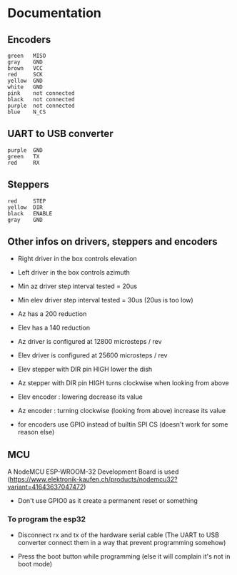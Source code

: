 # Documentation

## Encoders
    green   MISO
    gray    GND
    brown   VCC
    red     SCK
    yellow  GND
    white   GND
    pink    not connected
    black   not connected
    purple  not connected
    blue    N_CS

## UART to USB converter
    purple  GND
    green   TX
    red     RX
    
## Steppers
	red     STEP
	yellow  DIR
    black   ENABLE
	gray    GND
  
## Other infos on drivers, steppers and encoders
- Right driver in the box controls elevation
- Left driver in the box controls azimuth

- Min az driver step interval tested = 20us
- Min elev driver step interval tested = 30us (20us is too low)

- Az has a 200 reduction
- Elev has a 140 reduction

- Az driver is configured at 12800 microsteps / rev
- Elev driver is configured at 25600 microsteps / rev
  
- Elev stepper with DIR pin HIGH lower the dish
- Az stepper with DIR pin HIGH turns clockwise when looking from above
  
- Elev encoder : lowering decrease its value
- Az encoder : turning clockwise (looking from above) increase its value
  
- for encoders use GPIO instead of builtin SPI CS (doesn't work for some reason else)
 
## MCU
A NodeMCU ESP-WROOM-32 Development Board is used
(https://www.elektronik-kaufen.ch/products/nodemcu32?variant=41643637047472)

- Don't use GPIO0 as it create a permanent reset or something

### To program the esp32
- Disconnect rx and tx of the hardware serial cable (The UART to USB converter connect them in a way that prevent programming somehow)

- Press the boot button while programming (else it will complain it's not in boot mode)
